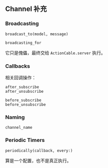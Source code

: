## Channel 补充

### Broadcasting

```
broadcast_to(model, message)

broadcasting_for
```

它只是傀儡，最终交给 `ActionCable.server` 执行。

### Callbacks

相关回调操作：

```
after_subscribe
after_unsubscribe

before_subscribe
before_unsubscribe
```

### Naming

```
channel_name
```

### Periodic Timers

```
periodically(callback, every:)
```

算是一个配置，也不是真正执行。
